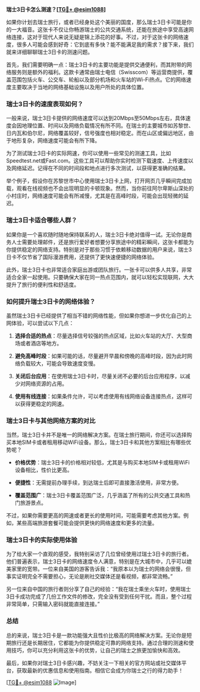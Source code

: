 **瑞士3日卡怎么测速？[[TG💪+ @esim1088](https://t.me/s/esim1088)]**

如果你计划去瑞士旅行，或者已经身处这个美丽的国度，那么瑞士3日卡可能是你的一大福音。这张卡不仅让你畅游瑞士的公共交通系统，还能在旅途中享受高速网络连接，这对于现代人来说无疑是锦上添花的好事。不过，对于这张卡的网络速度，很多人可能会感到好奇：它到底有多快？能不能满足我的需求？接下来，我们就来详细聊聊瑞士3日卡的测速问题。

首先，我们需要明确一点：瑞士3日卡的主要功能是提供交通便利，而其附带的网络服务则是额外的福利。这款卡通常由瑞士电信（Swisscom）等运营商提供，覆盖范围包括火车、公交车、轮船以及部分机场和火车站的Wi-Fi热点。它的网络速度主要取决于当地的网络基础设施以及用户所处的具体位置。

### **瑞士3日卡的速度表现如何？**

一般来说，瑞士3日卡提供的网络速度可以达到20Mbps至50Mbps左右，具体速度会因地理位置、时间以及网络负载情况有所不同。在瑞士的主要城市如苏黎世、日内瓦和伯尔尼，网络覆盖较好，信号强度也相对稳定。而在山区或偏远地区，由于地形复杂，网络速度可能会有所下降。

为了测试瑞士3日卡的实际网速，你可以使用一些常见的测速工具，比如Speedtest.net或Fast.com。这些工具可以帮助你实时检测下载速度、上传速度以及网络延迟。记得在不同的时间段和地点进行多次测试，以获得更准确的结果。

举个例子，假设你在苏黎世市中心使用瑞士3日卡上网，打开网页几乎瞬间完成加载，观看在线视频也不会出现明显的卡顿现象。然而，当你前往阿尔卑斯山深处的小村庄时，网络速度可能会有所减慢，尤其是在高峰时段，可能会出现轻微的延迟。

### **瑞士3日卡适合哪些人群？**

如果你是一个喜欢随时随地保持联系的人，瑞士3日卡绝对值得一试。无论你是商务人士需要处理邮件，还是旅行爱好者想要分享旅途中的精彩瞬间，这张卡都能为你提供稳定的网络支持。特别是对于那些习惯于依赖移动数据的用户来说，瑞士3日卡不仅节省了国际漫游费用，还提供了更快速便捷的网络体验。

此外，瑞士3日卡也非常适合家庭出游或团队旅行。一张卡可以供多人共享，非常适合全家一起使用。只要确保大家在同一热点范围内，就可以轻松实现联网，大大提升了旅行的便利性和舒适度。

### **如何提升瑞士3日卡的网络体验？**

虽然瑞士3日卡已经提供了相当不错的网络性能，但如果你想进一步优化自己的上网体验，可以尝试以下几点：

1. **选择合适的热点**：尽量选择信号较强的热点区域，比如火车站的大厅、大型商场或者酒店等地方。
   
2. **避免高峰时段**：如果可能的话，尽量避开早晨和傍晚的高峰时段，因为此时网络负载较大，可能会导致速度变慢。

3. **关闭后台应用**：在使用瑞士3日卡时，尽量关闭不必要的后台应用程序，以减少对网络资源的占用。

4. **使用有线连接**：如果条件允许，可以考虑使用有线网络设备连接热点，这样可以获得更稳定的网速。

### **瑞士3日卡与其他网络方案的对比**

当然，瑞士3日卡并不是唯一的网络解决方案。在瑞士旅行期间，你还可以选择购买本地SIM卡或者租用移动WiFi设备。那么，瑞士3日卡和其他方案相比有哪些优势呢？

- **价格优势**：瑞士3日卡的价格相对较低，尤其是与购买本地SIM卡或租用WiFi设备相比，性价比更高。
  
- **便捷性**：无需提前办理手续，到达瑞士后即可直接激活使用，非常方便。

- **覆盖范围广**：瑞士3日卡覆盖范围广泛，几乎涵盖了所有的公共交通工具和热门旅游景点。

不过，如果你需要更高的网速或者更长的使用时间，可能需要考虑其他方案。例如，某些高端旅游套餐可能会提供更快的网络速度和更多的流量。

### **瑞士3日卡的实际使用体验**

为了给大家一个直观的感受，我特别采访了几位曾经使用过瑞士3日卡的旅行者。他们普遍表示，瑞士3日卡的网络速度令人满意，特别是在大城市中，几乎可以媲美家里的宽带。一位来自美国的游客告诉我：“我原本以为瑞士的网络会很慢，但事实证明完全不需要担心，无论是刷社交媒体还是看视频，都非常流畅。”

另一位来自中国的旅行者则分享了自己的经验：“我在瑞士乘坐火车时，使用瑞士3日卡成功完成了几份工作文件的修改，完全没有受到任何干扰。而且，整个过程非常简单，只需输入密码就能直接连接。”

### **总结**

总的来说，瑞士3日卡是一款功能强大且性价比极高的网络解决方案。无论你是短期旅行还是长期居住，它都能为你提供稳定可靠的网络支持。通过合理的测速和使用技巧，你可以充分利用这张卡的优势，让自己的瑞士之旅更加愉快和高效。

最后，如果你对瑞士3日卡感兴趣，不妨关注一下相关的官方网站或社交媒体平台，获取最新的优惠信息和使用指南。相信它会成为你瑞士之行的得力助手！

[[TG💪+ @esim1088](https://t.me/s/esim1088) ![Image](https://i.postimg.cc/4NQfJmqS/Snipaste-2025-05-13-00-14-12.png)]